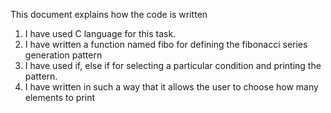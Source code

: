 This document explains how the code is written
1. I have used C language for this task. 
2. I have written a function named fibo for defining the fibonacci series generation pattern  
3. I have used if, else if for selecting a particular condition and printing the pattern.
4. I have written in such a way that it allows the user to choose how many elements to print
